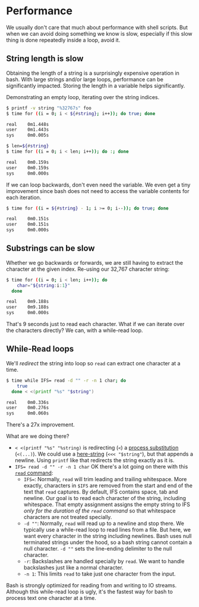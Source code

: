 # Performance

We usually don't care that much about performance with shell scripts.
But when we can avoid doing something we know is slow, especially if this slow thing is done repeatedly inside a loop, avoid it.

## String length is slow

Obtaining the length of a string is a surprisingly expensive operation in bash.
With large strings and/or large loops, performance can be significantly impacted.
Storing the length in a variable helps significantly.

Demonstrating an empty loop, iterating over the string indices.

```bash
$ printf -v string "%32767s" foo
$ time for ((i = 0; i < ${#string}; i++)); do true; done

real    0m1.448s
user    0m1.443s
sys     0m0.005s

$ len=${#string}
$ time for ((i = 0; i < len; i++)); do :; done

real    0m0.159s
user    0m0.159s
sys     0m0.000s
```

If we can loop backwards, don't even need the variable.
We even get a tiny improvement since bash does not need to access the variable contents for each iteration.

```bash
$ time for ((i = ${#string} - 1; i >= 0; i--)); do true; done

real    0m0.151s
user    0m0.151s
sys     0m0.000s
```

## Substrings can be slow

Whether we go backwards or forwards, we are still having to extract the character at the given index.
Re-using our 32,767 character string:

```bash
$ time for ((i = 0; i < len; i++)); do
    char="${string:i:1}"
  done

real    0m9.188s
user    0m9.188s
sys     0m0.000s
```

That's 9 seconds just to read each character.
What if we can iterate over the characters directly?
We can, with a while-read loop.

## While-Read loops

We'll _redirect_ the string into loop so `read` can extract one character at a time.

```bash
$ time while IFS= read -d "" -r -n 1 char; do
    true
  done < <(printf "%s" "$string")

real    0m0.336s
user    0m0.276s
sys     0m0.060s
```

There's a 27x improvement.

What are we doing there?

- `< <(printf "%s" "%string)` is redirecting (`<`) a [process substitution][process-subst] (`<(...)`).
    We could use a [here-string][here-string] (`<<< "$string"`), but that appends a newline.
    Using `printf` like that redirects the string exactly as it is.
- `IFS= read -d "" -r -n 1 char` OK there's a lot going on there with this [`read` command][read]:
    - `IFS=`: Normally, `read` will trim leading and trailing whitespace.
        More exactly, characters in `$IFS` are removed from the start and end of the text that `read` captures.
        By default, IFS contains space, tab and newline.
        Our goal is to read each character of the string, including whitespace.
        That empty assignment assigns the empty string to IFS _only for the duration of the `read` command_ so that whitespace characters are not treated specially.
    - `-d ""`: Normally, `read` will read up to a newline and stop there.
        We typically use a while-read loop to read lines from a file.
        But here, we want every character in the string including newlines.
        Bash uses null terminated strings under the hood, so a bash string cannot contain a null character.
        `-d ""` sets the line-ending delimiter to the null character.
    - `-r`: Backslashes are handled specially by `read`.
        We want to handle backslashes just like a normal character.
    - `-n 1`: This limits `read` to take just one character from the input.

Bash is strongly optimized for reading from and writing to IO streams.
Although this while-read loop is ugly, it's the fastest way for bash to process text one character at a time.

[process-subst]: https://www.gnu.org/software/bash/manual/bash.html#Process-Substitution
[here-string]: https://www.gnu.org/software/bash/manual/bash.html#Here-Strings
[read]: https://www.gnu.org/software/bash/manual/bash.html#index-read
